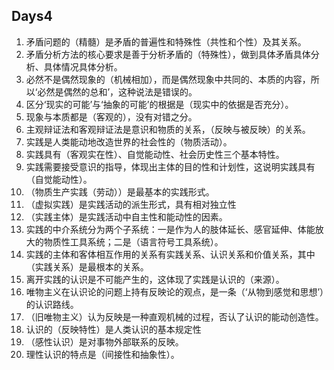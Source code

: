 <!--
 * @Author: callus
 * @Email：tangwangyao@hualala.com
 * @Date: 2022-10-24 23:09:41
 * @Description: 政治
 * @FilePath: /graduateExamLearnEnglish/20221024/politics.md
-->
## Days4
1. 矛盾问题的（精髓）是矛盾的普遍性和特殊性（共性和个性）及其关系。
2. 矛盾分析方法的核心要求是善于分析矛盾的（特殊性），做到具体矛盾具体分析、具体情况具体分析。
3. 必然不是偶然现象的（机械相加），而是偶然现象中共同的、本质的内容，所以‘必然是偶然的总和’，这种说法是错误的。
4. 区分‘现实的可能’与‘抽象的可能’的根据是（现实中的依据是否充分）。
5. 现象与本质都是（客观的），没有对错之分。
6. 主观辩证法和客观辩证法是意识和物质的关系，（反映与被反映）的关系。
7. 实践是人类能动地改造世界的社会性的（物质活动）。
8. 实践具有（客观实在性）、自觉能动性、社会历史性三个基本特性。
9. 实践需要接受意识的指导，体现出主体的目的性和计划性，这说明实践具有（自觉能动性）。
10. （物质生产实践（劳动））是最基本的实践形式。
11. （虚拟实践）是实践活动的派生形式，具有相对独立性
12. （实践主体）是实践活动中自主性和能动性的因素。
13. 实践的中介系统分为两个子系统：一是作为人的肢体延长、感官延伸、体能放大的物质性工具系统；二是（语言符号工具系统）。
14. 实践的主体和客体相互作用的关系有实践关系、认识关系和价值关系，其中（实践关系）是最根本的关系。
15. 离开实践的认识是不可能产生的，这体现了实践是认识的（来源）。
16. 唯物主义在认识论的问题上持有反映论的观点，是一条（‘从物到感觉和思想’）的认识路线。
17. （旧唯物主义）认为反映是一种直观机械的过程，否认了认识的能动创造性。
18. 认识的（反映特性）是人类认识的基本规定性
19. （感性认识）是对事物外部联系的反映。
20. 理性认识的特点是（间接性和抽象性）。
